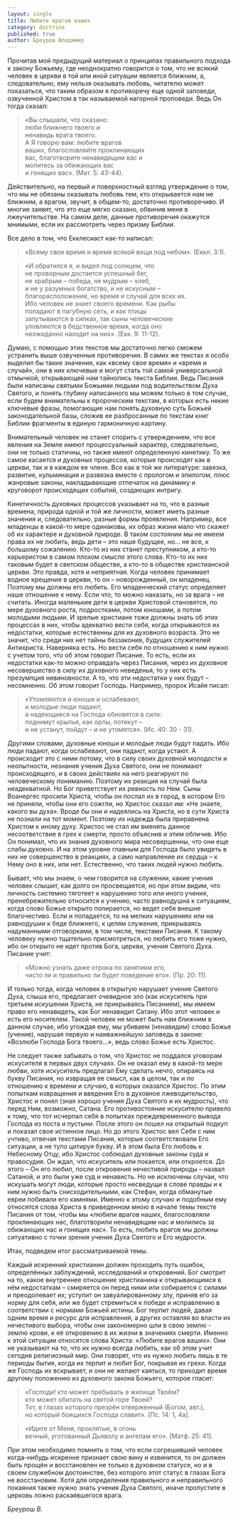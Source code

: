 ```yaml
---
layout: single
title: Любите врагов ваших
category: doctrine
published: true
author: Бреурош Владимир
---
```


Прочитав мой предыдущий материал о принципах правильного подхода к закону Божьему, где неоднократно говорится о том, что не всякий человек в церкви в той или иной ситуации является ближним, а, следовательно, ему нельзя оказывать любовь, читателю может показаться, что таким образом я противоречу еще одной заповеди, озвученной Христом в так называемой нагорной проповеди. Ведь Он тогда сказал:

>«Вы слышали, что сказано:  
люби ближнего твоего и  
ненавидь врага твоего.  
А Я говорю вам: любите врагов  
ваших, благословляйте проклинающих  
вас, благотворите ненавидящим вас и  
молитесь за обижающих вас  
и гонящих вас». (Мат. 5: 43-44).  

Действительно, на первый и поверхностный взгляд утверждение о том, что мы не обязаны оказывать любовь тем, кто открывается нам не ближним, а врагом, звучит, в общем-то, достаточно противоречиво. И многие заявят, что это еще мягко сказано, обвинив меня в лжеучительстве. На самом деле, данные противоречия окажутся мнимыми, если их рассмотреть через призму Библии.

Все дело в том, что Екклесиаст как-то написал:

>«Всему свое время и время всякой
вещи под небом». (Еккл. 3:1).

>«И обратился я, и видел под солнцем, что  
не проворным достается успешный бег,  
не храбрым – победа, не мудрым – хлеб,  
и не у разумных богатство, и не искусным –  
благорасположение, но время и случай для всех их.  
Ибо человек не знает своего времени. Как рыбы  
попадают в пагубную сеть, и как птицы  
запутываются в силках, так сыны человеческие  
уловляются в бедственное время, когда оно  
неожиданно находит на них». (Екк. 9: 11-12).  

Думаю, с помощью этих текстов мы достаточно легко сможем устранить выше озвученные противоречия. В самих же текстах я особо выделил бы такие значения, как «всему свое время» и «время и случай», они в них ключевые и могут стать той самой универсальной отмычкой, открывающей нам тайнопись текста Библии. Ведь Писания были написаны святыми Божьими людьми под водительством Духа Святого, и понять глубину написанного мы можем только в том случае, если будем внимательны к пророческим текстам, в которых есть некие ключевые фразы, помогающие нам понять духовную суть Божьей законодательной базы, сложив ее разбросанные по текстам книг Библии фрагменты в единую гармоничную картину.

Внимательный человек не станет спорить с утверждением, что все явления на Земле имеют процессуальный характер, следовательно, они не только статичны, но также имеют определенную кинетику. То же самое касается и духовных процессов, которые происходят как в церкви, так и в каждом ее члене. Все как в той же литературе: завязка, развитие, кульминация и развязка вместе с прологом и эпилогом, плюс жанровые законы, накладывающие отпечаток на динамику и круговорот происходящих событий, создающих интригу.

Кинетичность духовных процессов указывает на то, что в разные времена, природа одной и той же личности, может иметь разные значения и, следовательно, разные формы проявления. Например, все младенцы в какой-то мере одинаковы, их образ жизни мало что скажет об их характере и духовной природе. В таком состоянии мы не имеем права их не любить, ведь дети – это наше будущее, но… не все, к большому сожалению. Кто-то из них станет преступником, а кто-то карьеристом в самом плохом смысле этого слова. Кто-то их них таковым будет в светском обществе, а кто-то в обществе христианской церкви. Это правда, хотя и неприятная. Когда человек принимает водное крещение в церкви, то он – новорожденный, он младенец. Поэтому мы должны его любить. Его младенческий статус определяет наше отношение к нему. Если что, то можно наказать, но за врага – не считать. Иногда маленькие дети в церкви Христовой становятся, по мере духовного роста, подростками, потом юношами, а потом молодыми людьми. И зрелые христиане тоже должны знать об этих процессах в них, чтобы адекватно вести себя, когда открываются их недостатки, которые естественны для их духовного  возраста. Это не значит, что среди них нет тайны беззакония, будущих служителей Антихриста. Наверняка есть. Но вести себя по отношению к ним нужно с учетом того, что об этом говорит Писание. То есть, если их недостатки как-то можно оправдать через Писания, через их духовное несовершество в силу их духовного неведенья, то у них есть презумпция невиновности. А то, что эти недостатки у них будут – несомненно. Об этом говорит Господь. Например, пророк Исайя писал:

>«Утомляются и юноши и ослабевают,  
и молодые люди падают,  
а надеющиеся на Господа обновятся в силе:  
поднимут крылья, как орлы, потекут –  
и не устанут, пойдут – и не утомятся». (Ис. 40: 30 - 31).  

Другими словами, духовные юноши и молодые люди будут падать. Ибо люди падают, когда ослабевают, они падают, когда устают. А происходит это с ними потому, что в силу своих духовной молодости и неопытности, незнания учения Духа Святого, они не понимают происходящего, и в своих действиях на него реагируют по человеческому пониманию. Поэтому их реакция на случай была неадекватной. Но Бог приветствует их ревность по Нем. Сыны Воанергес просили Христа, чтобы он послал их в город, в котором Его не приняли, чтобы они его сожгли, но Христос сказал им: «Не знаете, какого вы духа». Вроде бы они и надеялись на Христа, но в сути Христа не познали на тот момент. Поэтому их надежда была приравнена Христом к иному духу. Христос не стал им вменять данное несоответствие в грех к смерти, просто объяснив и этим обличив. Ибо Он понимал, что их знания духовного мира несовершенны, что они еще слабы духовно. И на этом уровне главным для Господа было увидеть в них не совершенство в реакциях, а само направление их сердца – к Нему оно в них, или нет. Естественно, что таких людей нужно любить.

Бывает, что мы знаем, о чем говорится на служении, какие учения человек слышит, как долго он просвещается, но при этом видим, что личность системно тяготеет к нарушению того или иного учения, пренебрежительно относится к учению, часто равнодушна к ситуациям, когда слово Божье открыто попирается, но ведет себя внешне благочестиво. Если и попадается, то на мелких нарушениях или на равнодушии к беде ближнего, к целям служения, прикрываясь надуманными отговорками, в том числе, текстами Писания. К такому человеку нужно тщательно присмотреться, но любить его тоже нужно, ибо он открыто не идет против Бога, церкви, учения Святого Духа. Писание учит:

> «Можно узнать даже отрока по занятиям его,  
> чисто ли и правильно ли будет поведение его». (Пр. 20: 11).

И только тогда, когда человек в открытую нарушает учение Святого Духа, слыша его, предлагает очевидное зло (как искуситель при третьем искушении Христа, не прикрываясь Писанием), мы имеем право его ненавидеть, как Бог ненавидит Сатану. Ибо этот человек и есть его носителем. Такой человек не может быть нам ближним в данном случае, ибо угождая ему, мы убиваем (ненавидим) слово Божье (учение), нарушая первую и наиважнейшую заповедь в законе: «Возлюби Господа Бога твоего…», ведь слово Божье есть Христос.

Не следует также забывать о том, что Христос не поддался уговорам искусителя в первых двух случаях. Он не оказал ему в какой-то мере любви, хотя искуситель предлагал Ему сделать нечто, опираясь на букву Писания, но извращая ее смысл, как в целом, так и по отношению к времени и случаю, в которых оказался Христос. По этим попыткам извращения и введения Его в духовное лжеводительство, Христос и понял (зная хорошо учения Духа Святого и их мудрость), что перед Ним, возможно, Сатана. Его противостояние искусителю привело к тому, что тот исчерпал себя в попытках преждевременного вывода Господа из поста и пустыни. После этого он пошел на открытый подкуп и показал свое истинное лицо. Но до этого Христос вел Себя с ним учтиво, отвечая текстами Писания, которые соответствовали Его ситуации, а не тупо цитируя букву. И в этом была Его любовь к Небесному Отцу, ибо Христос соблюдал духовные законы суда и правосудия. Он ждал, что искуситель или покается, или откроется. До этого – Он его любил, после откровения нечестивой природы – назвал Сатаной, и это были уже суд и ненависть. Но не исключены случаи, что искушать могут люди, которые просто несведущи в слове правды и к ним нужно быть снисходительными, как Стефан, когда обманутые евреи побивали его камнями. Именно к этому случаю и подобным ему относятся слова Христа в приведенном мною в начале темы тексте Писания от том, чтобы мы «любили врагов наших, благословляли проклинающих нас, благотворили ненавидящим нас и молились за обижающих нас и гонящих нас». То есть, любить врагов мы должны ситуативно с точки зрения учения Духа Святого и Его мудрости.

Итак, подведем итог рассматриваемой темы.

Каждый искренний христианин должен проходить путь ошибок, определённых заблуждений, исследований и откровений. Бог смотрит на то, какое внутреннее отношение христианина к открывающимся в нём недостаткам – смиряется он перед ними или собирается с силами и преодолевает их; уступит он завуалированному злу, приняв его за норму для себя, или же будет стремиться к победе и исправлению в соответствии с нормами Божьей истины. Бог терпит людей, давая одним время и ресурс для исправления, а других оставляя во власти их нечестивого выбора, чтобы они закономерно шли в свою землю - землю крови, к её откровению в их жизни в значениях смерти.  Именно к этой ситуации относятся слова Христа: «Любите врагов ваших». Они не указывают на то, что их нужно всегда любить, как об этом учит сегодня религиозный мир. Они говорят, что их нужно любить лишь в те периоды бытия, когда их терпит и любит Бог, покрывая их грехи. Когда же Господь их вскрывает, и они не желают каяться, то приходит время другому положению из духовного закона Божьего, которое гласит:

> «Господи! кто может пребывать в жилище Твоём?  
> кто может обитать на святой горе Твоей?  
> Тот, в глазах которого презрён отверженный (Богом, авт.),  
> но который боящихся Господа славит». [Пс. 14: 1, 4а].  


> «Идите от Меня, проклятые, в огонь  
 вечный, уготованный Дьяволу и ангелам его». [Матф. 25: 41].

При этом необходимо помнить о том, что если согрешивший человек когда-нибудь искренне признает свою вину и извинится, то он должен быть прощён и восстановлен не только в духовном статусе, но и в своем служебном достоинстве, без которого этот статус в глазах Бога не восстановим. Хотя для определения правильного и неправильного покаяния также нужно знать учения Духа Святого, иначе пропустите в церковь ложно раскаявшегося врага.

*Бреурош В.*
